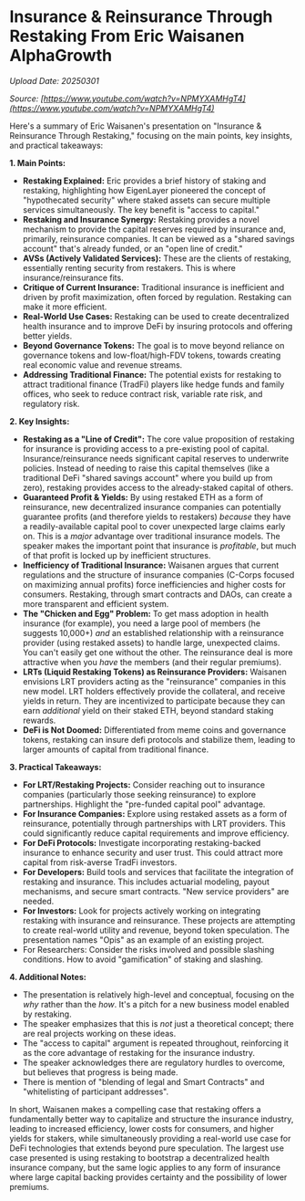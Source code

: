 # Insurance & Reinsurance Through Restaking From Eric Waisanen AlphaGrowth

*Upload Date: 20250301*

*Source: [https://www.youtube.com/watch?v=NPMYXAMHgT4](https://www.youtube.com/watch?v=NPMYXAMHgT4)*

Here's a summary of Eric Waisanen's presentation on "Insurance & Reinsurance Through Restaking," focusing on the main points, key insights, and practical takeaways:

**1. Main Points:**

*   **Restaking Explained:**  Eric provides a brief history of staking and restaking, highlighting how EigenLayer pioneered the concept of "hypothecated security" where staked assets can secure multiple services simultaneously.  The key benefit is "access to capital."
*   **Restaking and Insurance Synergy:**  Restaking provides a novel mechanism to provide the capital reserves required by insurance and, primarily, reinsurance companies.  It can be viewed as a "shared savings account" that's already funded, or an "open line of credit."
*   **AVSs (Actively Validated Services):**  These are the clients of restaking, essentially renting security from restakers.  This is where insurance/reinsurance fits.
*   **Critique of Current Insurance:** Traditional insurance is inefficient and driven by profit maximization, often forced by regulation. Restaking can make it more efficient.
*   **Real-World Use Cases:** Restaking can be used to create decentralized health insurance and to improve DeFi by insuring protocols and offering better yields.
*   **Beyond Governance Tokens:**  The goal is to move beyond reliance on governance tokens and low-float/high-FDV tokens, towards creating real economic value and revenue streams.
*   **Addressing Traditional Finance:** The potential exists for restaking to attract traditional finance (TradFi) players like hedge funds and family offices, who seek to reduce contract risk, variable rate risk, and regulatory risk.

**2. Key Insights:**

*   **Restaking as a "Line of Credit":**  The core value proposition of restaking for insurance is providing access to a pre-existing pool of capital. Insurance/reinsurance needs significant capital reserves to underwrite policies.  Instead of needing to raise this capital themselves (like a traditional DeFi "shared savings account" where you build up from zero), restaking provides access to the already-staked capital of others.
*   **Guaranteed Profit & Yields:**  By using restaked ETH as a form of reinsurance, new decentralized insurance companies can potentially guarantee profits (and therefore yields to restakers) *because* they have a readily-available capital pool to cover unexpected large claims early on.  This is a *major* advantage over traditional insurance models. The speaker makes the important point that insurance is *profitable*, but much of that profit is locked up by inefficient structures.
*   **Inefficiency of Traditional Insurance:**  Waisanen argues that current regulations and the structure of insurance companies (C-Corps focused on maximizing annual profits) force inefficiencies and higher costs for consumers.  Restaking, through smart contracts and DAOs, can create a more transparent and efficient system.
*   **The "Chicken and Egg" Problem:** To get mass adoption in health insurance (for example), you need a large pool of members (he suggests 10,000+) *and* an established relationship with a reinsurance provider (using restaked assets) to handle large, unexpected claims.  You can't easily get one without the other. The reinsurance deal is more attractive when you *have* the members (and their regular premiums).
*   **LRTs (Liquid Restaking Tokens) as Reinsurance Providers:**  Waisanen envisions LRT providers acting as the "reinsurance" companies in this new model. LRT holders effectively provide the collateral, and receive yields in return.  They are incentivized to participate because they can earn *additional* yield on their staked ETH, beyond standard staking rewards.
*   **DeFi is Not Doomed:** Differentiated from meme coins and governance tokens, restaking can insure defi protocols and stabilize them, leading to larger amounts of capital from traditional finance.

**3. Practical Takeaways:**

*   **For LRT/Restaking Projects:** Consider reaching out to insurance companies (particularly those seeking reinsurance) to explore partnerships.  Highlight the "pre-funded capital pool" advantage.
*   **For Insurance Companies:** Explore using restaked assets as a form of reinsurance, potentially through partnerships with LRT providers.  This could significantly reduce capital requirements and improve efficiency.
*   **For DeFi Protocols:**  Investigate incorporating restaking-backed insurance to enhance security and user trust. This could attract more capital from risk-averse TradFi investors.
*   **For Developers:**  Build tools and services that facilitate the integration of restaking and insurance.  This includes actuarial modeling, payout mechanisms, and secure smart contracts.  "New service providers" are needed.
*   **For Investors:**  Look for projects actively working on integrating restaking with insurance and reinsurance.  These projects are attempting to create real-world utility and revenue, beyond token speculation. The presentation names "Opis" as an example of an existing project.
* For Researchers: Consider the risks involved and possible slashing conditions. How to avoid "gamification" of staking and slashing.

**4. Additional Notes:**

*   The presentation is relatively high-level and conceptual, focusing on the *why* rather than the *how*.  It's a pitch for a new business model enabled by restaking.
*   The speaker emphasizes that this is *not* just a theoretical concept; there are real projects working on these ideas.
*   The "access to capital" argument is repeated throughout, reinforcing it as the core advantage of restaking for the insurance industry.
*   The speaker acknowledges there are regulatory hurdles to overcome, but believes that progress is being made.
* There is mention of "blending of legal and Smart Contracts" and "whitelisting of participant addresses".

In short, Waisanen makes a compelling case that restaking offers a fundamentally better way to capitalize and structure the insurance industry, leading to increased efficiency, lower costs for consumers, and higher yields for stakers, while simultaneously providing a real-world use case for DeFi technologies that extends beyond pure speculation. The largest use case presented is using restaking to bootstrap a decentralized health insurance company, but the same logic applies to any form of insurance where large capital backing provides certainty and the possibility of lower premiums.